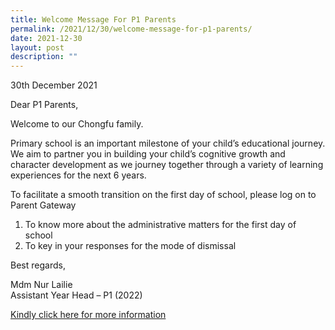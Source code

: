 ```yaml
---
title: Welcome Message For P1 Parents
permalink: /2021/12/30/welcome-message-for-p1-parents/
date: 2021-12-30
layout: post
description: ""
---
```

30th December 2021

Dear P1 Parents,

Welcome to our Chongfu family.

Primary school is an important milestone of your child’s educational journey. We aim to partner you in building your child’s cognitive growth and character development as we journey together through a variety of learning experiences for the next 6 years.

To facilitate a smooth transition on the first day of school, please log on to Parent Gateway

1.  To know more about the administrative matters for the first day of school
2.  To key in your responses for the mode of dismissal

Best regards,

Mdm Nur Lailie<br>
Assistant Year Head – P1 (2022)


[Kindly click here for more information](/files/Welcome-Letter.pdf)